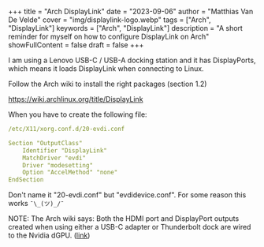 +++
title = "Arch DisplayLink"
date = "2023-09-06"
author = "Matthias Van De Velde"
cover = "img/displaylink-logo.webp"
tags = ["Arch", "DisplayLink"]
keywords = ["Arch", "DisplayLink"]
description = "A short reminder for myself on how to configure DisplayLink on Arch"
showFullContent = false
draft = false
+++

I am using a Lenovo USB-C / USB-A docking station and it has DisplayPorts, which means it loads DisplayLink when connecting to Linux.


Follow the Arch wiki to install the right packages (section 1.2)

https://wiki.archlinux.org/title/DisplayLink

When you have to create the following file:
 
```yml
/etc/X11/xorg.conf.d/20-evdi.conf

Section "OutputClass"
    Identifier "DisplayLink"
    MatchDriver "evdi"
    Driver "modesetting"
    Option "AccelMethod" "none"
EndSection
```

Don't name it "20-evdi.conf" but "evdidevice.conf". For some reason this works `¯\_(ツ)_/¯`

NOTE: The Arch wiki says: Both the HDMI port and DisplayPort outputs created when using either a USB-C adapter or Thunderbolt dock are wired to the Nvidia dGPU. ([link](https://wiki.archlinux.org/title/Lenovo_ThinkPad_X1_Extreme#:~:text=Both%20the%20HDMI%20port%20and%20DisplayPort%20outputs%20created%20when%20using%20either%20a%20USB%2DC%20adapter%20or%20Thunderbolt%20dock%20are%20wired%20to%20the%20Nvidia%20dGPU.))
